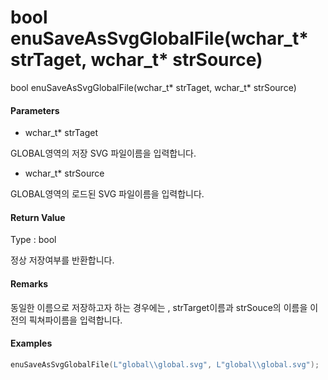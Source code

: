 # bool enuSaveAsSvgGlobalFile\(wchar\_t\* strTaget, wchar\_t\* strSource\)

bool enuSaveAsSvgGlobalFile\(wchar\_t\* strTaget, wchar\_t\* strSource\)

#### Parameters

* wchar\_t\* strTaget

GLOBAL영역의 저장 SVG 파일이름을 입력합니다.

* wchar\_t\* strSource

GLOBAL영역의 로드된 SVG 파일이름을 입력합니다.

#### Return Value

Type : bool

정상 저장여부를 반환합니다.

#### Remarks

동일한 이름으로 저장하고자 하는 경우에는 , strTarget이름과 strSouce의 이름을 이전의 픽쳐파이름을 입력합니다.

#### Examples

```cpp
enuSaveAsSvgGlobalFile(L"global\\global.svg", L"global\\global.svg");
```



